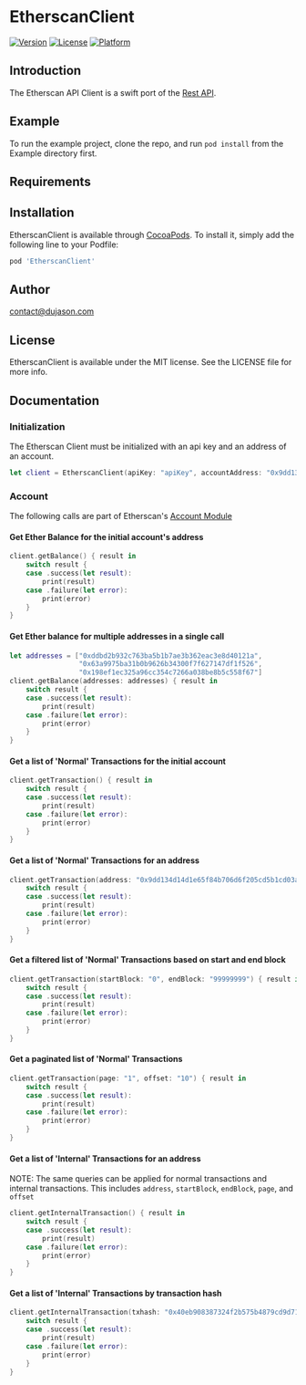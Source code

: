 # EtherscanClient

[![Version](https://img.shields.io/cocoapods/v/EtherscanClient.svg?style=flat)](https://cocoapods.org/pods/EtherscanClient)
[![License](https://img.shields.io/cocoapods/l/EtherscanClient.svg?style=flat)](https://cocoapods.org/pods/EtherscanClient)
[![Platform](https://img.shields.io/cocoapods/p/EtherscanClient.svg?style=flat)](https://cocoapods.org/pods/EtherscanClient)

## Introduction

The Etherscan API Client is a swift port of the [Rest API](https://etherscan.io/apis).


## Example

To run the example project, clone the repo, and run `pod install` from the Example directory first.

## Requirements

## Installation

EtherscanClient is available through [CocoaPods](https://cocoapods.org). To install
it, simply add the following line to your Podfile:

```ruby
pod 'EtherscanClient'
```

## Author

contact@dujason.com

## License

EtherscanClient is available under the MIT license. See the LICENSE file for more info.

## Documentation

### Initialization

The Etherscan Client must be initialized with an api key and an address of an account.

```swift
let client = EtherscanClient(apiKey: "apiKey", accountAddress: "0x9dd134d14d1e65f84b706d6f205cd5b1cd03a46b")
```

### Account

The following calls are part of Etherscan's [Account Module](https://etherscan.io/apis#accounts)

#### Get Ether Balance for the initial account's address

```swift
client.getBalance() { result in
    switch result {
    case .success(let result):
        print(result)
    case .failure(let error):
        print(error)
    }
}
```

#### Get Ether balance for multiple addresses in a single call

```swift
let addresses = ["0xddbd2b932c763ba5b1b7ae3b362eac3e8d40121a", 
                 "0x63a9975ba31b0b9626b34300f7f627147df1f526",
                 "0x198ef1ec325a96cc354c7266a038be8b5c558f67"]
client.getBalance(addresses: addresses) { result in
    switch result {
    case .success(let result):
        print(result)
    case .failure(let error):
        print(error)
    }
}
```

#### Get a list of 'Normal' Transactions for the initial account
```swift
client.getTransaction() { result in
    switch result {
    case .success(let result):
        print(result)
    case .failure(let error):
        print(error)
    }
}
```

#### Get a list of 'Normal' Transactions for an address
```swift
client.getTransaction(address: "0x9dd134d14d1e65f84b706d6f205cd5b1cd03a46b") { result in
    switch result {
    case .success(let result):
        print(result)
    case .failure(let error):
        print(error)
    }
}
```

#### Get a filtered list of 'Normal' Transactions based on start and end block
```swift
client.getTransaction(startBlock: "0", endBlock: "99999999") { result in
    switch result {
    case .success(let result):
        print(result)
    case .failure(let error):
        print(error)
    }
}
```

#### Get a paginated list of 'Normal' Transactions
```swift
client.getTransaction(page: "1", offset: "10") { result in
    switch result {
    case .success(let result):
        print(result)
    case .failure(let error):
        print(error)
    }
}
```

#### Get a list of 'Internal' Transactions for an address 
NOTE: The same queries can be applied for normal transactions and internal transactions.
This includes `address`, `startBlock`, `endBlock`, `page`, and `offset`
```swift
client.getInternalTransaction() { result in
    switch result {
    case .success(let result):
        print(result)
    case .failure(let error):
        print(error)
    }
}
```

#### Get a list of 'Internal' Transactions by transaction hash
```swift
client.getInternalTransaction(txhash: "0x40eb908387324f2b575b4879cd9d7188f69c8fc9d87c901b9e2daaea4b442170") { result in
    switch result {
    case .success(let result):
        print(result)
    case .failure(let error):
        print(error)
    }
}
```
